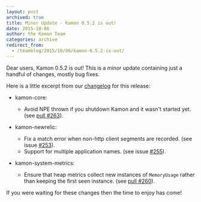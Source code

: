 ```yaml
---
layout: post
archived: true
title: Minor Update - Kamon 0.5.2 is out!
date: 2015-10-06
author: the Kamon Team
categories: archive
redirect_from:
  - /teamblog/2015/10/06/kamon-0.5.2-is-out/
---
```


Dear users, Kamon 0.5.2 is out! This is a minor update containing just a handful of changes, mostly bug fixes.



Here is a little excerpt from our [changelog] for this release:

* kamon-core:
  * Avoid NPE thrown if you shutdown Kamon and it wasn't started yet. (see [pull #263](https://github.com/kamon-io/Kamon/pull/263)).

* kamon-newrelic:
  * Fix a match error when non-http client segments are recorded. (see issue [#253](https://github.com/kamon-io/Kamon/issues/253)).
  * Support for multiple application names. (see issue [#255](https://github.com/kamon-io/Kamon/issues/255)).

* kamon-system-metrics:
  * Ensure that heap metrics collect new instances of `MemoryUsage` rather than keeping the first seen instance. (see [pull #260](https://github.com/kamon-io/Kamon/pull/260)).


If you were waiting for these changes then the time to enjoy has come!


[changelog]: https://archive.kamon.io/introduction/project-info/changelog/
